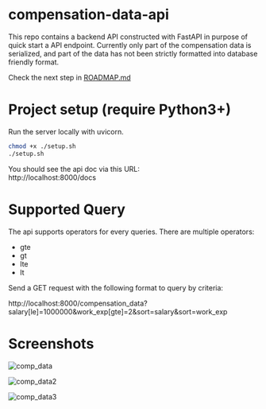 # compensation-data-api

This repo contains a backend API constructed with FastAPI in purpose of quick start a API endpoint. Currently only part of the compensation data is serialized, and part of the data has not been strictly formatted into database friendly format.

Check the next step in [ROADMAP.md](./ROADMAP.md)

# Project setup (require Python3+)

Run the server locally with uvicorn.

```bash
chmod +x ./setup.sh
./setup.sh
```

You should see the api doc via this URL: \
http://localhost:8000/docs

# Supported Query

The api supports operators for every queries. There are multiple operators:

- gte
- gt
- lte
- lt

Send a GET request with the following format to query by criteria:

http://localhost:8000/compensation_data?salary[le]=1000000&work_exp[gte]=2&sort=salary&sort=work_exp

# Screenshots

![comp_data](./asset/comp_data.png)

![comp_data2](./asset/comp_data2.png)

![comp_data3](./asset/comp_data3.png)
